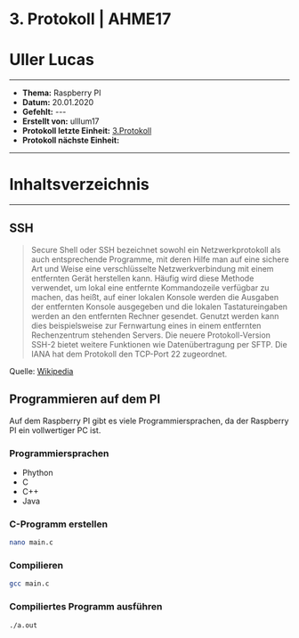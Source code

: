 # 3. Protokoll | AHME17
# Uller Lucas
--------------------------------------------------------------------------
* **Thema:** Raspberry PI
* **Datum:** 20.01.2020
* **Gefehlt:** ---
* **Erstellt von:** ulllum17
* **Protokoll letzte Einheit:** [3.Protokoll](https://github.com/HTLMechatronics/m17-3ahme-la1-sx/blob/ulllum17/ulllum17/protokolle/protokoll-3_2020-01-20_ulllum17.md) 
* **Protokoll nächste Einheit:**
--------------------------------------------------------------------------
# Inhaltsverzeichnis


--------------------------------------------------------------------------
## SSH
> Secure Shell oder SSH bezeichnet sowohl ein Netzwerkprotokoll als auch entsprechende Programme, 
mit deren Hilfe man auf eine sichere Art und Weise eine verschlüsselte Netzwerkverbindung mit einem entfernten Gerät herstellen kann.
Häufig wird diese Methode verwendet, um lokal eine entfernte Kommandozeile verfügbar zu machen, das heißt, 
auf einer lokalen Konsole werden die Ausgaben der entfernten Konsole ausgegeben und 
die lokalen Tastatureingaben werden an den entfernten Rechner gesendet. Genutzt werden kann dies 
beispielsweise zur Fernwartung eines in einem entfernten Rechenzentrum stehenden Servers. 
Die neuere Protokoll-Version SSH-2 bietet weitere Funktionen wie Datenübertragung per SFTP.
Die IANA hat dem Protokoll den TCP-Port 22 zugeordnet.

Quelle: [Wikipedia](https://de.wikipedia.org/wiki/Secure_Shell)



## Programmieren auf dem PI

Auf dem Raspberry PI gibt es viele Programmiersprachen, da der Raspberry PI ein vollwertiger PC ist.

### Programmiersprachen
* Phython
* C
* C++
* Java

### C-Programm erstellen

````bash
nano main.c
````
### Compilieren

````bash
gcc main.c
````
### Compiliertes Programm ausführen

````bash
./a.out
````
